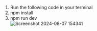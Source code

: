 1. Run the following code in your terminal </br>
2. npm install </br>
3. npm run dev </br>
![Screenshot 2024-08-07 154341](https://github.com/user-attachments/assets/eb834bfc-ae74-4866-b228-2655bfb415b1)
